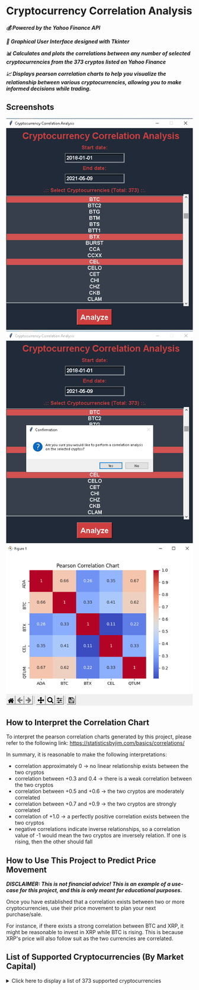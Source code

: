 # Cryptocurrency Correlation Analysis
***:moneybag: Powered by the Yahoo Finance API***

***:art: Graphical User Interface designed with Tkinter***

***:bar_chart: Calculates and plots the correlations between any number of selected cryptocurrencies from the 373 cryptos listed on Yahoo Finance***

***:chart_with_upwards_trend: Displays pearson correlation charts to help you visualize the relationship between various cryptocurrencies, allowing you to make informed decisions while trading.***

## Screenshots
![Main Screen](https://github.com/abdulalikhan/Cryptocurrency-Correlation-Analysis/blob/main/1.png?raw=true)
![Confirmation Message](https://github.com/abdulalikhan/Cryptocurrency-Correlation-Analysis/blob/main/2.png?raw=true)
![Pearson Correlation Chart](https://github.com/abdulalikhan/Cryptocurrency-Correlation-Analysis/blob/main/3.png?raw=true)

## How to Interpret the Correlation Chart
To interpret the pearson correlation charts generated by this project, please refer to the following link:
<https://statisticsbyjim.com/basics/correlations/>

In summary, it is reasonable to make the following interpretations:
- correlation approximately 0 -> no linear relationship exists between the two cryptos
- correlation between +0.3 and 0.4 -> there is a weak correlation between the two cryptos
- correlation between +0.5 and +0.6 -> the two cryptos are moderately correlated
- correlation between +0.7 and +0.9 -> the two cryptos are strongly correlated
- correlation of +1.0 -> a perfectly positive correlation exists between the two cryptos
- negative correlations indicate inverse relationships, so a correlation value of -1 would mean the two cryptos are inversely relation. If one is rising, then the other should fall

## How to Use This Project to Predict Price Movement
___DISCLAIMER: This is not financial advice! This is an example of a use-case for this project, and this is only meant for educational purposes.___

Once you have established that a correlation exists between two or more cryptocurrencies, use their price movement to plan your next purchase/sale.

For instance, if there exists a strong correlation between BTC and XRP, it might be reasonable to invest in XRP while BTC is rising. This is because XRP's price will also follow suit as the two currencies are correlated.

## List of Supported Cryptocurrencies (By Market Capital)
<details>
    <summary>Click here to display a list of 373 supported cryptocurrencies</summary>
        <p>BTC</p>
        <p>ETH</p>
        <p>BNB</p>
        <p>DOGE</p>
        <p>XRP</p>
        <p>USDT</p>
        <p>ADA</p>
        <p>DOT1</p>
        <p>BCH</p>
        <p>LTC</p>
        <p>UNI3</p>
        <p>LINK</p>
        <p>VET</p>
        <p>ETC</p>
        <p>XLM</p>
        <p>USDC</p>
        <p>SOL1</p>
        <p>THETA</p>
        <p>TRX</p>
        <p>FIL</p>
        <p>EOS</p>
        <p>XMR</p>
        <p>NEO</p>
        <p>BSV</p>
        <p>MIOTA</p>
        <p>LUNA1</p>
        <p>ATOM1</p>
        <p>AAVE</p>
        <p>HEX</p>
        <p>XTZ</p>
        <p>AVAX</p>
        <p>BTT1</p>
        <p>MKR</p>
        <p>ALGO</p>
        <p>CRO</p>
        <p>DASH</p>
        <p>CTC1</p>
        <p>MATIC</p>
        <p>ZEC</p>
        <p>COMP</p>
        <p>KSM</p>
        <p>XEM</p>
        <p>WAVES</p>
        <p>EGLD</p>
        <p>CHZ</p>
        <p>QTUM</p>
        <p>DCR</p>
        <p>ZIL</p>
        <p>HBAR</p>
        <p>MANA</p>
        <p>BTG</p>
        <p>SNX</p>
        <p>STX1</p>
        <p>ENJ</p>
        <p>BAT</p>
        <p>TFUEL</p>
        <p>SUSHI</p>
        <p>DGB</p>
        <p>GRT2</p>
        <p>SC</p>
        <p>ONT</p>
        <p>YFI</p>
        <p>ICX</p>
        <p>CCXX</p>
        <p>OMG</p>
        <p>DFI</p>
        <p>ZRX</p>
        <p>UMA</p>
        <p>RVN</p>
        <p>BCD</p>
        <p>CEL</p>
        <p>HNT1</p>
        <p>NANO</p>
        <p>BNT</p>
        <p>ZEN</p>
        <p>XDC</p>
        <p>ONE2</p>
        <p>LSK</p>
        <p>CELO</p>
        <p>XVG</p>
        <p>XWC</p>
        <p>IOST</p>
        <p>ANKR</p>
        <p>TUSD</p>
        <p>ARRR</p>
        <p>CRV</p>
        <p>VGX</p>
        <p>AR</p>
        <p>KNC</p>
        <p>AMP1</p>
        <p>SNT</p>
        <p>LRC</p>
        <p>VTHO</p>
        <p>CKB</p>
        <p>MIR1</p>
        <p>STORJ</p>
        <p>REP</p>
        <p>GLM</p>
        <p>IOTX</p>
        <p>SRM</p>
        <p>FUN</p>
        <p>KAVA</p>
        <p>BTS</p>
        <p>QNT</p>
        <p>ABBC</p>
        <p>STEEM</p>
        <p>ANT</p>
        <p>ARDR</p>
        <p>FET</p>
        <p>KMD</p>
        <p>EWT</p>
        <p>CVC</p>
        <p>STRAX</p>
        <p>ETN</p>
        <p>MAID</p>
        <p>MCO</p>
        <p>NKN</p>
        <p>BAND</p>
        <p>GNO</p>
        <p>WAXP</p>
        <p>RLC</p>
        <p>KIN</p>
        <p>SYS</p>
        <p>MED</p>
        <p>BTM</p>
        <p>WAN</p>
        <p>XHV</p>
        <p>ARK</p>
        <p>NU</p>
        <p>HNS</p>
        <p>PPT</p>
        <p>HNC</p>
        <p>MTL</p>
        <p>VLX</p>
        <p>AION</p>
        <p>OXT</p>
        <p>XNM</p>
        <p>AVA</p>
        <p>TWT</p>
        <p>COTI</p>
        <p>FIRO</p>
        <p>TOMO</p>
        <p>META</p>
        <p>HIVE</p>
        <p>RDD</p>
        <p>DIVI</p>
        <p>ELA</p>
        <p>MONA</p>
        <p>ATRI</p>
        <p>MLN</p>
        <p>DNT</p>
        <p>REV</p>
        <p>MARO</p>
        <p>IRIS</p>
        <p>BCN</p>
        <p>PAC</p>
        <p>NYE</p>
        <p>GAS</p>
        <p>ADX</p>
        <p>PHA</p>
        <p>WTC</p>
        <p>CRU</p>
        <p>AE</p>
        <p>CSC</p>
        <p>SAPP</p>
        <p>BEAM</p>
        <p>KDA</p>
        <p>NRG</p>
        <p>NULS</p>
        <p>PIVX</p>
        <p>NXS</p>
        <p>VRA</p>
        <p>TT</p>
        <p>ERG</p>
        <p>MWC</p>
        <p>GRS</p>
        <p>FSN</p>
        <p>HC</p>
        <p>SRK</p>
        <p>GRN</p>
        <p>WICC</p>
        <p>APL</p>
        <p>SERO</p>
        <p>ZNN</p>
        <p>WOZX</p>
        <p>XNC</p>
        <p>DAG</p>
        <p>CTXC</p>
        <p>EMC2</p>
        <p>LOKI</p>
        <p>VSYS</p>
        <p>LBC</p>
        <p>GXC</p>
        <p>PAI</p>
        <p>SOLVE</p>
        <p>VITE</p>
        <p>RBTC</p>
        <p>NIM</p>
        <p>MHC</p>
        <p>VTC</p>
        <p>AXEL</p>
        <p>FIO</p>
        <p>PCX</p>
        <p>SKY</p>
        <p>MASS</p>
        <p>NXT</p>
        <p>NAS</p>
        <p>GRIN</p>
        <p>DGD</p>
        <p>DCN</p>
        <p>DERO</p>
        <p>NEBL</p>
        <p>WABI</p>
        <p>OBSR</p>
        <p>BDX</p>
        <p>PZM</p>
        <p>SBD</p>
        <p>CET</p>
        <p>BIP</p>
        <p>GO</p>
        <p>SALT</p>
        <p>NAV</p>
        <p>GBYTE</p>
        <p>KRT</p>
        <p>VIA</p>
        <p>QASH</p>
        <p>VERI</p>
        <p>GAME</p>
        <p>XSN</p>
        <p>DNA1</p>
        <p>AEON</p>
        <p>XDN</p>
        <p>PART</p>
        <p>PI</p>
        <p>VITAE</p>
        <p>QRL</p>
        <p>BHD</p>
        <p>CUT</p>
        <p>ETP</p>
        <p>NMC</p>
        <p>WGR</p>
        <p>FCT</p>
        <p>POA</p>
        <p>PPC</p>
        <p>BURST</p>
        <p>RINGX</p>
        <p>BLOCK</p>
        <p>ZANO</p>
        <p>PAY</p>
        <p>HPB</p>
        <p>SMART</p>
        <p>VAL1</p>
        <p>ACT</p>
        <p>DMCH</p>
        <p>TRUE</p>
        <p>CMT1</p>
        <p>MAN</p>
        <p>ZEL</p>
        <p>DYN</p>
        <p>XMC</p>
        <p>BEPRO</p>
        <p>UBQ</p>
        <p>NLG</p>
        <p>RSTR</p>
        <p>HTML</p>
        <p>ADK</p>
        <p>MRX</p>
        <p>YOYOW</p>
        <p>NVT</p>
        <p>NIX</p>
        <p>BPS</p>
        <p>ZYN</p>
        <p>ACH</p>
        <p>LCC</p>
        <p>BTC2</p>
        <p>AMB</p>
        <p>GLEEC</p>
        <p>SCC3</p>
        <p>PLC</p>
        <p>CHI</p>
        <p>SNGLS</p>
        <p>BHP</p>
        <p>TERA</p>
        <p>FLO</p>
        <p>FTC</p>
        <p>FO</p>
        <p>XMY</p>
        <p>DTEP</p>
        <p>WINGS</p>
        <p>DMD</p>
        <p>NYZO</p>
        <p>INT</p>
        <p>PHR</p>
        <p>BLK</p>
        <p>XLT</p>
        <p>SFT</p>
        <p>BCA</p>
        <p>GHOST1</p>
        <p>IDNA</p>
        <p>INSTAR</p>
        <p>XST</p>
        <p>MIR</p>
        <p>VEX</p>
        <p>AYA</p>
        <p>HTDF</p>
        <p>XRC</p>
        <p>DIME</p>
        <p>ILC</p>
        <p>SCP</p>
        <p>XBY</p>
        <p>OTO</p>
        <p>GRC</p>
        <p>CRW</p>
        <p>IOC</p>
        <p>USNBT</p>
        <p>CURE</p>
        <p>HYC</p>
        <p>FAIR</p>
        <p>VIN</p>
        <p>SUB</p>
        <p>XAS</p>
        <p>GHOST</p>
        <p>SONO1</p>
        <p>OWC</p>
        <p>PMEER</p>
        <p>POLIS</p>
        <p>GCC1</p>
        <p>BPC</p>
        <p>MGO</p>
        <p>QRK</p>
        <p>MBC</p>
        <p>ERK</p>
        <p>EDG</p>
        <p>DDK</p>
        <p>NPC</p>
        <p>OURO</p>
        <p>HSS</p>
        <p>ATB</p>
        <p>FRST</p>
        <p>COMP1</p>
        <p>CLAM</p>
        <p>NLC2</p>
        <p>ECC</p>
        <p>UNO</p>
        <p>COLX</p>
        <p>ECA</p>
        <p>LKK</p>
        <p>ALIAS</p>
        <p>FLASH</p>
        <p>MOAC</p>
        <p>BONO</p>
        <p>DUN</p>
        <p>TUBE</p>
        <p>SPHR</p>
        <p>RBY</p>
        <p>AIB</p>
        <p>MINT</p>
        <p>XUC</p>
        <p>CCA</p>
        <p>SHIFT</p>
        <p>JDC</p>
        <p>MTC2</p>
        <p>MIDAS</p>
        <p>SLS</p>
        <p>DCY</p>
        <p>LRG</p>
        <p>XLQ</p>
        <p>BRC</p>
        <p>XCP</p>
        <p>BTX</p>
        <p>VBK</p>
        <p>YEP</p>
        <p>BST</p>
</details>
